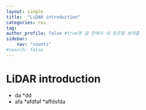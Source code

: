 ```yaml
---
layout: single
title:  "LiDAR introduction"
categories: ros
tag: 
author_profile: false #true면 글 안에서 내 프로필 보여줌
sidebar:
    nav: "counts"
#search: false
---
```


# LiDAR introduction

* da
  *dd
* afa
  *afdfaf
  *affdsfda
